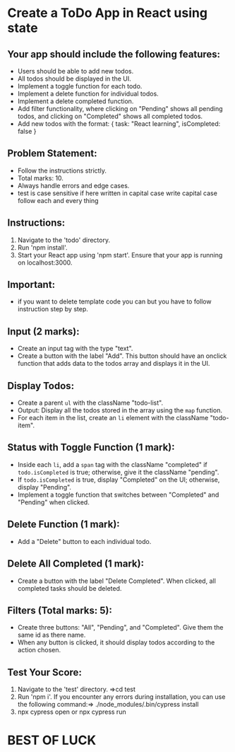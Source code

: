 <!-- TODO APP -->

# Create a ToDo App in React using state

## Your app should include the following features:
- Users should be able to add new todos.
- All todos should be displayed in the UI.
- Implement a toggle function for each todo.
- Implement a delete function for individual todos.
- Implement a delete completed function.
- Add filter functionality, where clicking on "Pending" shows all pending todos, and clicking on "Completed" shows all completed todos.
- Add new todos with the format: { task: "React learning", isCompleted: false }

## Problem Statement:
- Follow the instructions strictly.
- Total marks: 10.
- Always handle errors and edge cases.
- test is case sensitive  if here written in capital case write capital case follow each and every thing

## Instructions:
1. Navigate to the 'todo' directory.
2. Run 'npm install'.
3. Start your React app using 'npm start'. Ensure that your app is running on localhost:3000.

## Important:
- if you want to delete template code you can but you have to follow instruction step by step.

## Input (2 marks):
- Create an input tag with the type "text".
- Create a button with the label "Add". This button should have an onclick function that adds data to the todos array and displays it in the UI.

## Display Todos:
- Create a parent `ul` with the className "todo-list".
- Output: Display all the todos stored in the array using the `map` function.
- For each item in the list, create an `li` element with the className "todo-item".

## Status with Toggle Function (1 mark):
- Inside each `li`, add a `span` tag with the className "completed" if `todo.isCompleted` is true; otherwise, give it the className "pending".
- If `todo.isCompleted` is true, display "Completed" on the UI; otherwise, display "Pending".
- Implement a toggle function that switches between "Completed" and "Pending" when clicked.

## Delete Function (1 mark):
- Add a "Delete" button to each individual todo.

## Delete All Completed (1 mark):
- Create a button with the label "Delete Completed". When clicked, all completed tasks should be deleted.

## Filters (Total marks: 5):
- Create three buttons: "All", "Pending", and "Completed". Give them the same id as there name.
- When any button is clicked, it should display todos according to the action chosen.

## Test Your Score:
1. Navigate to the 'test' directory. =>cd test
2. Run 'npm i'. If you encounter any errors during installation, you can use the following command:=>   ./node_modules/.bin/cypress install
3. npx cypress open or npx cypress run
     
  
  # BEST OF LUCK 




